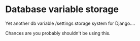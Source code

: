 # Database variable storage

Yet another db variable /settings storage system for Django....  

Chances are you probably shouldn't be using this.

